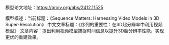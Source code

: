 模型论文地址：https://arxiv.org/abs/2412.11525

模型概述：当前标题：《Sequence Matters: Harnessing Video Models in 3D Super-Resolution》
中文文章标题：《序列的重要性：在3D超分辨率中利用视频模型》
文章内容：提出利用视频模型捕捉时间信息以提升3D超分辨率性能，实现更优的重建效果。
